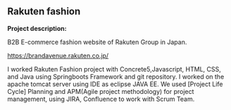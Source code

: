 ## Rakuten fashion

**Project description:** 

B2B E-commerce fashion website of Rakuten Group in Japan.

https://brandavenue.rakuten.co.jp/

I worked Rakuten Fashion project with Concrete5,Javascript, HTML, CSS, and Java using Springboots Framework and git repository. I worked on the apache tomcat server using IDE as eclipse JAVA EE. We used [Project Life Cycle] Planning and APM(Agile project methodology) for project management, using JIRA, Confluence to work with Scrum Team.







